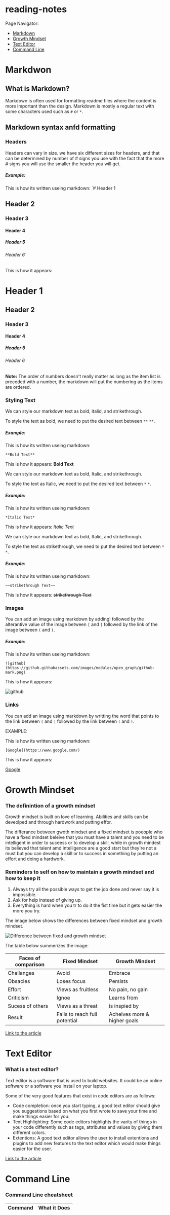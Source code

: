 # reading-notes
Page Navigator:
* [Markdown](#markdwon)
* [Growth Mindset](#growth-mindset)
* [Text Editor](#text-editor)
* [Command Line](#command-line)

# Markdwon
## What is Markdown?
Markdown is often used for formatting readme files where the content is more important than the design. Markdown is mostly a regular text with some characters used such as `#` or `*`.


## Markdown syntax anfd formatting

### Headers 
Headers can vary in size. we have six different sizes for headers, and that can be determined by number of # signs you use with the fact that the more # signs you will use the smaller the header you will get.

##### Example:

This is how its written useing markdown:
`# Header 1
## Header 2
### Header 3
#### Header 4
##### Header 5
###### Header 6`

This is how it appears:
# Header 1
## Header 2
### Header 3
#### Header 4
##### Header 5
###### Header 6

**Note:** The order of numbers doesn't really matter as long as the item list is preceded with a number, the markdown will put the numbering as the items are ordered.


### Styling Text
We can style our markdown text as bold, italid, and strikethrough. 

To style the text as bold, we need to put the desired text between `**` `**`.

##### Example:
This is how its written useing markdown:
```
**Bold Text**
```
This is how it appears:
**Bold Text**


We can style our markdown text as bold, Italic, and strikethrough. 

To style the text as Italic, we need to put the desired text between `*` `*`.

##### Example:
This is how its written useing markdown:
```
*Italic Text*
```
This is how it appears:
*Italic Text*


We can style our markdown text as bold, Italic, and strikethrough. 

To style the text as strikethrough, we need to put the desired text between `*` `*`.

##### Example:
This is how its written useing markdown:
```
~~strikethrough Text~~
```
This is how it appears:
~~strikethrough Text~~


### Images
You can add an image using markdown by adding! followed by the alterantive value of the image between `[` and `]` followed by the link of the image between `(` and `)`.

##### Example:

This is how its written useing markdown:
```
![github](https://github.githubassets.com/images/modules/open_graph/github-mark.png)
```

This is how it appears:

![github](https://github.githubassets.com/images/modules/open_graph/github-mark.png)


### Links

You can add an image using markdown by writting the word that points to the link between `[` and `]` followed by the link between `(` and `)`.

EXAMPLE:

This is how its written useing markdown:

```
[Google](https://www.google.com/)
```
This is how it appears:

[Google](https://www.google.com/)




# Growth Mindset

### The definintion of a growth mindset

Growth mindset is built on love of learning. Abilities and skills can be deveolped and through hardwork and putting effor.

The differance between gwoth mindset and a fixed mindset is poeople who have a fixed mindset beleive that you must have a talent and you need to be intelligent in order to suceess or to develop a skill, while in growth mindest its believed that talent amd intelligence are a good start but they're not a must but you can develop a skill or to success in something by putting an effort and doing a hardwork.

### Reminders to self on how to maintain a growth mindset and how to keep it

1. Always try all the possible ways to get the job done and never say it is impossible.
1. Ask for help instead of giving up.
1. Everything is hard when you tr to do it the fist time but it gets easier the more you try.


The image below shows the differences between fixed mindset and growth mindset.

![Difference between fixed and growth mindset](https://3kllhk1ibq34qk6sp3bhtox1-wpengine.netdna-ssl.com/wp-content/uploads/NewGrowthMindset2.png)

The table below summerizes the image:

| Faces of comparison |  Fixed Mindset | Growth Mindset  |
|---|---|---|
|   Challanges | Avoid | Embrace |
| Obsacles | Loses focus | Persists |
| Effort | Views as fruitless | No pain, no gain |
| Criticism | Ignoe | Learns from |
| Sucess of others  | Views as a threat | is inspied by |
| Result | Fails to reach full potential | Acheives more & higher goals |

[Link to the article](https://www.atlassian.com/blog/inside-atlassian/growth-mindset)




# Text Editor

### What is a text editor?
Text editor is a software that is used to build websites. It could be an online software or a software you install on your laptop.

Some of the very good features that exist in code editors are as follows:

* Code completion: once you start typing, a good text editor should give you suggestions based on what you first wrote to save your time and make things easier for you.
* Text Highlighting: Some code editors highlights the varity of things in your code differently such as tags, attributes and values by giving them different colors.
* Extentions: A good text editor allows the user to install extentions and plugins to add new features to the text editor which would make things easier for the user.


[Link to the article](https://codefellows.github.io/code-102-guide/curriculum/class-02/Choosing-A-Text-Editor--The-Older-Coder.pdf)


# Command Line

### Command Line cheatsheet
| Command | What it Does |
|--- |--- |
